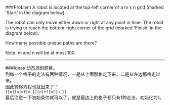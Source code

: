 ###Problem
A robot is located at the top-left corner of a m x n grid (marked 'Start' in the diagram below).

The robot can only move either down or right at any point in time. The robot is trying to reach the bottom-right corner of the grid (marked 'Finish' in the diagram below).

How many possible unique paths are there?

Note: m and n will be at most 100.

---

###Ideas
动态规划题目。  
到每一个格子的走法有两种情况，一是从上面那格走下来，二是从左边那格走过来。  
因此转移方程也就出来了：  
`f[m][n]=f[m-1][n]+f[m][n-1]`  
最后注意一下初始条件就可以了，就是最边上的格子都只有1种走法，初始化为1。
